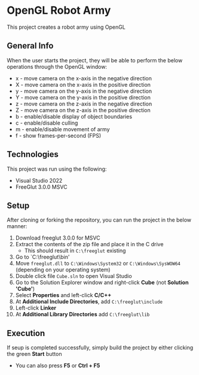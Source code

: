 # OpenGL Robot Army
This project creates a robot army using OpenGL

## General Info
When the user starts the project, they will be able to perform the below operations through the OpenGL window:
 * x - move camera on the x-axis in the negative direction
 * X - move camera on the x-axis in the positive direction
 * y - move camera on the y-axis in the negative direction
 * Y - move camera on the y-axis in the positive direction
 * z - move camera on the z-axis in the negative direction
 * Z - move camera on the z-axis in the positive direction
 * b - enable/disable display of object boundaries
 * c - enable/disable culling
 * m - enable/disable movement of army
 * f - show frames-per-second (FPS)

## Technologies
This project was run using the following:
* Visual Studio 2022
* FreeGlut 3.0.0 MSVC

## Setup
After cloning or forking the repository, you can run the project in the below manner:
1. Download freeglut 3.0.0 for MSVC
2. Extract the contents of the zip file and place it in the C drive
   - This should result in `C:\freeglut` existing
3. Go to `C:\freeglut\bin'
4. Move `freeglut.dll` to `C:\Windows\System32` or `C:\Windows\SysWOW64` (depending on your operating system)
5. Double click file `Cube.sln` to open Visual Studio
6. Go to the Solution Explorer window and right-click **Cube** (not **Solution 'Cube'**)
7. Select **Properties** and left-click **C/C++**
8. At **Additional Include Directories**, add `C:\freeglut\include`
9. Left-click **Linker**
10. At **Additional Library Directories** add `C:\freeglut\lib`

## Execution
If seup is completed successfully, simply build the project by either clicking the green **Start** button
* You can also press **F5** or **Ctrl + F5**
